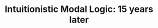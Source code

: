 ---
title: "Intuitionistic Modal Logic: 15 years later"
year: 2015
venue: "Berkeley Logic Colloquium, 6th March 2015. Berkeley, CA, USA"
slides: includes/talks/berkeley2015.pdf
---
